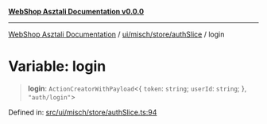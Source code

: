 [**WebShop Asztali Documentation v0.0.0**](../../../../../README.md)

***

[WebShop Asztali Documentation](../../../../../modules.md) / [ui/misch/store/authSlice](../README.md) / login

# Variable: login

> **login**: `ActionCreatorWithPayload`\<\{ `token`: `string`; `userId`: `string`; \}, `"auth/login"`\>

Defined in: [src/ui/misch/store/authSlice.ts:94](https://github.com/akosgamer1000/webshop_asztali/blob/694dfb5919995863486557fe9c75abb7edf40a6c/src/ui/misch/store/authSlice.ts#L94)
